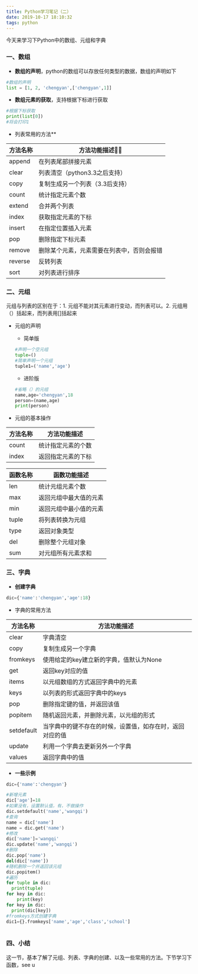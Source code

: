 ```yaml
---
title: Python学习笔记（二）
date: 2019-10-17 18:10:32
tags: python
---
```


今天来学习下Python中的数组、元组和字典

### 一、数组

* **数组的声明**，python的数组可以存放任何类型的数据，数组的声明如下

```python
#数组的声明
list = [1, 2, 'chengyan',['chengyan',1]]
```

* **数组元素的获取**，支持根据下标进行获取

```python
#根据下标获取
print(list[0])
#将会打印1
```

<!--more-->

* 列表常用的方法**

| 方法名称 | 方法功能描述                               |
| -------- | ------------------------------------------ |
| append   | 在列表尾部拼接元素                         |
| clear    | 列表清空（python3.3之后支持）              |
| copy     | 复制生成另一个列表（3.3后支持）            |
| count    | 统计指定元素个数                           |
| extend   | 合并两个列表                               |
| index    | 获取指定元素的下标                         |
| insert   | 在指定位置插入元素                         |
| pop      | 删除指定下标元素                           |
| remove   | 删除某个元素，元素需要在列表中，否则会报错 |
| reverse  | 反转列表                                   |
| sort     | 对列表进行排序                             |

### 二、元组

元组与列表的区别在于：1. 元组不能对其元素进行变动，而列表可以。2. 元组用（）括起来，而列表用[]括起来

* 元组的声明

  * 简单版

  ```python
  #声明一个空元组
  tuple=()
  #简单声明一个元组
  tuple1=('name','age')
  ```

  * 进阶版

  ```python
  #省略（）的元组
  name,age='chengyan',18
  person=(name,age)
  print(person)
  ```

* 元组的基本操作

| 方法名称 | 方法功能描述       |
| -------- | ------------------ |
| count    | 统计指定元素的个数 |
| index    | 返回指定元素的下标 |

| 函数名称 | 函数功能描述           |
| -------- | ---------------------- |
| len      | 统计元组元素个数       |
| max      | 返回元组中最大值的元素 |
| min      | 返回元组中最小值的元素 |
| tuple    | 将列表转换为元组       |
| type     | 返回对象类型           |
| del      | 删除整个元组对象       |
| sum      | 对元组所有元素求和     |

### 三、字典

* **创建字典**

```python
dic={'name':'chengyan','age':18}
```

* 字典的常用方法

| 方法名称   | 方法功能描述                                             |
| ---------- | -------------------------------------------------------- |
| clear      | 字典清空                                                 |
| copy       | 复制生成另一个字典                                       |
| fromkeys   | 使用给定的key建立新的字典，值默认为None                  |
| get        | 返回key对应的值                                          |
| items      | 以元组数组的方式返回字典中的元素                         |
| keys       | 以列表的形式返回字典中的keys                             |
| pop        | 删除指定键的值，并返回该值                               |
| popitem    | 随机返回元素，并删除元素，以元组的形式                   |
| setdefault | 当字典中的键不存在的时候，设置值，如存在时，返回对应的值 |
| update     | 利用一个字典去更新另外一个字典                           |
| values     | 返回字典中的值                                           |

* **一些示例**

```python
dic={'name':'chengyan'}

#新增元素
dic['age']=18
#如果没有，设置默认值，有，不做操作
dic.setdefault('name','wangqi')
#查询
name = dic['name']
name = dic.get('name')
#修改
dic['name']='wangqi'
dic.update('name','wangqi')
#删除
dic.pop('name')
del(dic['name'])
#随机删除一个并返回该元组
dic.popitem()
#遍历
for tuple in dic:
  print(tuple)
for key in dic:
	print(key)
for key in dic:
  print(dic[key])
#fromkeys方式创建字典
dic1={}.fromkeys['name','age','class','school']
  

```

### 四、小结

这一节，基本了解了元组、列表、字典的创建、以及一些常用的方法。下节学习下函数，see u